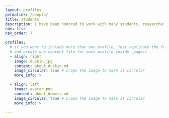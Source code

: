 ```yaml
---
layout: profiles
permalink: /people/
title: students
description: I have been honored to work with many students, researchers, postdoctoral scholars, and collaborators over the years.  
nav: true
nav_order: 7

profiles:
  # if you want to include more than one profile, just replicate the following block
  # and create one content file for each profile inside _pages/
  - align: right
    image: duskin.jpg
    content: about_duskin.md
    image_circular: true # crops the image to make it circular
    more_info: >

  - align: left
    image: avatar.png
    content: about_demets.md
    image_circular: true # crops the image to make it circular
    more_info: >

---
```

